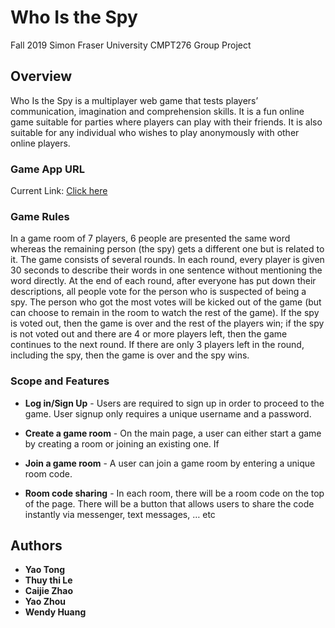 # Who Is the Spy

Fall 2019 Simon Fraser University 
CMPT276 Group Project

## Overview

Who Is the Spy is a multiplayer web game that tests players’ communication, imagination and
comprehension skills. It is a fun online game suitable for parties where players can play with
their friends. It is also suitable for any individual who wishes to play anonymously with other
online players.

### Game App URL

Current Link: [Click here](https://murmuring-castle-23474.herokuapp.com)

### Game Rules

In a game room of 7 players, 6 people are presented the same word whereas the remaining person (the spy) gets a different one but is related to it. The game consists of several rounds. In each round, every player is given 30 seconds to describe their words in one sentence without mentioning the word directly. At the end of each round, after everyone has put down their descriptions, all people vote for the person who is suspected of being a spy. The person who got the most votes will be kicked out of the game (but can choose to remain in the room to watch the rest of the game). If the spy is voted out, then the game is over and the rest of the players win; if the spy is not voted out and there are 4 or more players left, then the game continues to the next round. If there are only 3 players left in the round, including the spy, then the game is over and the spy wins.

### Scope and Features

* **Log in/Sign Up** - Users are required to sign up in order to proceed to the game. User signup only requires a unique username and a password. 

* **Create a game room** - On the main page, a user can either start a game by creating a room or joining an existing one. If 

* **Join a game room** - A user can join a game room by entering a unique room code.

* **Room code sharing** - In each room, there will be a room code on the top of the page. There will be a button
that allows users to share the code instantly via messenger, text messages, … etc

## Authors

* **Yao Tong**
* **Thuy thi Le**
* **Caijie Zhao**
* **Yao Zhou**
* **Wendy Huang**
